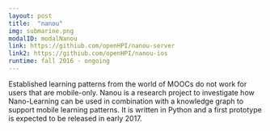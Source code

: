 ```yaml
---
layout: post
title:  "nanou"
img: submarine.png
modalID: modalNanou
link: https://githiub.com/openHPI/nanou-server
link2: https://githiub.com/openHPI/nanou-ios
runtime: fall 2016 - ongoing
---
```


Established learning patterns from the world of MOOCs do not work for users that are mobile-only. Nanou is a research project to investigate how Nano-Learning can be used in combination with a knowledge graph to support mobile learning patterns. It is written in Python and a first prototype is expected to be released in early 2017.
